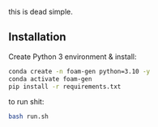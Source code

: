 this is dead simple.

## Installation

Create Python 3 environment & install:
```bash
conda create -n foam-gen python=3.10 -y
conda activate foam-gen
pip install -r requirements.txt
```
to run shit:
```bash
bash run.sh
```
